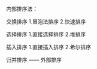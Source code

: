 内部排序法：

	 
交换排序 1.冒泡法排序  2.快速排序
	 	




	
选择排序 1.直接选择排序   2.堆排序
	 




	
插入排序 1.直接插入排序   2.希尔排序




归并排序 —— 外部排序
